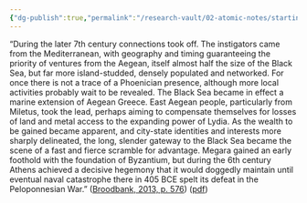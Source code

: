 ```yaml
---
{"dg-publish":true,"permalink":"/research-vault/02-atomic-notes/starting-in-the-7th-century-bce-the-black-sea-became-almost-a-maritime-extension-of-the-aegean-with-many-greek-colonies-being-settled/"}
---
```


“During the later 7th century connections took off. The instigators came from the Mediterranean, with geography and timing guaranteeing the priority of ventures from the Aegean, itself almost half the size of the Black Sea, but far more island-studded, densely populated and networked. For once there is not a trace of a Phoenician presence, although more local activities probably wait to be revealed. The Black Sea became in effect a marine extension of Aegean Greece. East Aegean people, particularly from Miletus, took the lead, perhaps aiming to compensate themselves for losses of land and metal access to the expanding power of Lydia. As the wealth to be gained became apparent, and city-state identities and interests more sharply delineated, the long, slender gateway to the Black Sea became the scene of a fast and fierce scramble for advantage. Megara gained an early foothold with the foundation of Byzantium, but during the 6th century Athens achieved a decisive hegemony that it would doggedly maintain until eventual naval catastrophe there in 405 BCE spelt its defeat in the Peloponnesian War.” ([Broodbank, 2013, p. 576](zotero://select/library/items/IR54JIQG)) ([pdf](zotero://open-pdf/library/items/85K7BT2G?page=542&annotation=T3ZIIQHL))